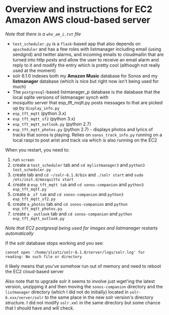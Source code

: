 # Overview and instructions for EC2 Amazon AWS cloud-based server

*Note that there is a `who_am_i.txt` file*

- `test_scheduler.py` is a `flask`-based app that also depends on `apscheduler` and has a few roles with listmanager including email (using sendgrid) and twitter alarms, and incoming emails to cloudmailin that are turned into http posts and allow the user to receive an email alarm and reply to it and modify the entry which is pretty cool (although not really used at the moment)
- solr 6.1.0 indexes both my **Amazon Music** database for Sonos and my **listmanager** database (which is nice but right now isn't being used for much)
- The `postgresql`-based listmanager_p database is the database that the local sqlite versions of listmanager synch with 
- mosquitto server that  esp_tft_mqtt.py posts messages to that are picked up by `display_info.py`
- `esp_tft_mqtt` (python 3.x)
- `esp_tft_mqtt_sf2` (python 3.x)
- `esp_tft_mqtt_outlook.py` (python 2.7)
- `esp_tft_mqtt_photos.py` (python 2.7) - displays photos and lyrics of tracks that sonos is playing.  Relies on `sonos_track_info.py` running on a local raspi to post arist and track via which is also running on the EC2

When you restart, you need to:

1. run `screen`
2. create a `test_scheduler` tab and `cd mylistmanager3` and `python3 test_scheduler.py`
3. create tab and `cd ~/solr-6.1.0/bin` and `./solr start` and `sudo /etc/init.d/mosquitto start`
4. create a `esp_tft_mqtt tab` and `cd sonos-companion` and `python3 esp_tft_mqtt.py`
5. create a `_sf tab` and `cd sonos-companion` and `python3 esp_tft_mqtt_sf2.py`
6. create `a_photos` tab and `cd sonos-companion` and `python esp_tft_mqtt_photos.py`
7. create `a _outlook` tab and `cd sonos-companion` and `python esp_tft_mqtt_outlook.py`

*Note that EC2 postgresql being used for images and listmanager restarts automatically*

If the solr database stops working and you see:

    cannot open '/home/slzatz/solr-6.1.0/server/logs/solr.log' for reading: No such file or directory 
    
it likely means that you've somehow run out of memory and need to reboot the EC2 cloud-based server 

Also note that to upgrade solr it seems to involve just wget'ing the latest version, unzipping it and then moving the `sonos-companion` directory and the `listmanager` directory (which I did not do initially) located in `solr-6.xxx/server/solr` to the same place in the new solr version's directory structure.  I did not modify `solr.xml` in the same directory but some chance that I should have and will check.
    

